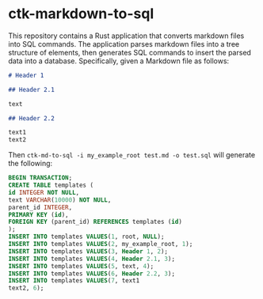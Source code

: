 # ctk-markdown-to-sql

This repository contains a Rust application that converts markdown files into SQL commands. The application parses markdown files into a tree structure of elements, then generates SQL commands to insert the parsed data into a database. Specifically, given a Markdown file as follows:

```markdown
# Header 1

## Header 2.1

text

## Header 2.2

text1
text2
```

Then `ctk-md-to-sql -i my_example_root test.md -o test.sql` will generate the following:

```sql
BEGIN TRANSACTION;
CREATE TABLE templates (
id INTEGER NOT NULL,
text VARCHAR(10000) NOT NULL,
parent_id INTEGER,
PRIMARY KEY (id),
FOREIGN KEY (parent_id) REFERENCES templates (id)
);
INSERT INTO templates VALUES(1, root, NULL);
INSERT INTO templates VALUES(2, my_example_root, 1);
INSERT INTO templates VALUES(3, Header 1, 2);
INSERT INTO templates VALUES(4, Header 2.1, 3);
INSERT INTO templates VALUES(5, text, 4);
INSERT INTO templates VALUES(6, Header 2.2, 3);
INSERT INTO templates VALUES(7, text1
text2, 6);

```
